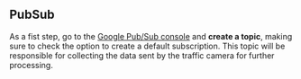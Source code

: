 ## PubSub

As a fist step, go to the [Google Pub/Sub console](https://console.cloud.google.com/cloudpubsub) and **create a topic**, making sure to check the option to create a default subscription. This topic will be responsible for collecting the data sent by the traffic camera for further processing.
